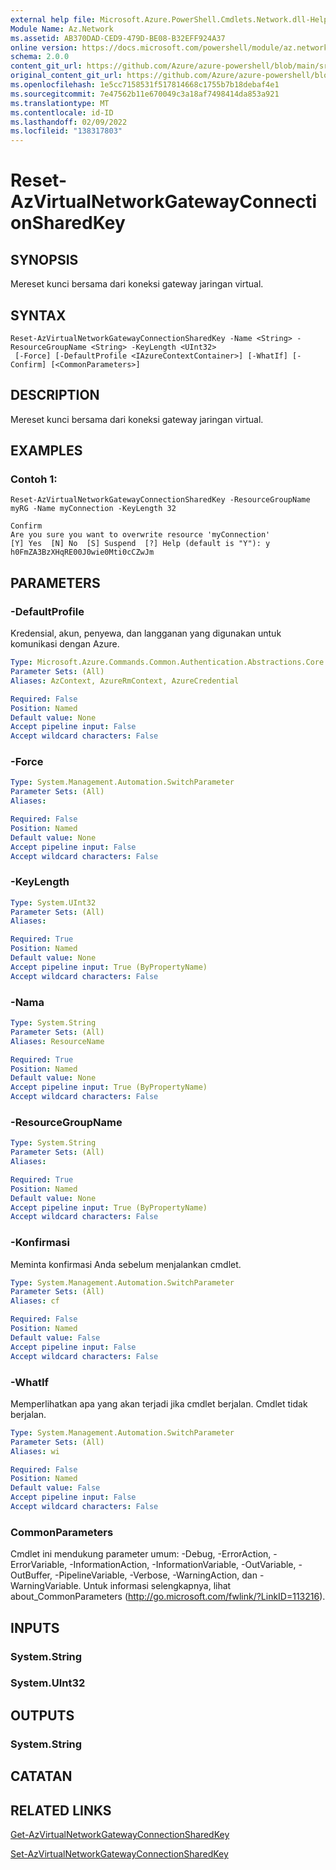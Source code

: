 ```yaml
---
external help file: Microsoft.Azure.PowerShell.Cmdlets.Network.dll-Help.xml
Module Name: Az.Network
ms.assetid: AB370DAD-CED9-479D-BE08-B32EFF924A37
online version: https://docs.microsoft.com/powershell/module/az.network/reset-azvirtualnetworkgatewayconnectionsharedkey
schema: 2.0.0
content_git_url: https://github.com/Azure/azure-powershell/blob/main/src/Network/Network/help/Reset-AzVirtualNetworkGatewayConnectionSharedKey.md
original_content_git_url: https://github.com/Azure/azure-powershell/blob/main/src/Network/Network/help/Reset-AzVirtualNetworkGatewayConnectionSharedKey.md
ms.openlocfilehash: 1e5cc7158531f517814668c1755b7b18debaf4e1
ms.sourcegitcommit: 7e47562b11e670049c3a18af7498414da853a921
ms.translationtype: MT
ms.contentlocale: id-ID
ms.lasthandoff: 02/09/2022
ms.locfileid: "138317803"
---
```

# Reset-AzVirtualNetworkGatewayConnectionSharedKey

## SYNOPSIS
Mereset kunci bersama dari koneksi gateway jaringan virtual.

## SYNTAX

```
Reset-AzVirtualNetworkGatewayConnectionSharedKey -Name <String> -ResourceGroupName <String> -KeyLength <UInt32>
 [-Force] [-DefaultProfile <IAzureContextContainer>] [-WhatIf] [-Confirm] [<CommonParameters>]
```

## DESCRIPTION
Mereset kunci bersama dari koneksi gateway jaringan virtual.

## EXAMPLES

### Contoh 1:
```
Reset-AzVirtualNetworkGatewayConnectionSharedKey -ResourceGroupName myRG -Name myConnection -KeyLength 32

Confirm
Are you sure you want to overwrite resource 'myConnection'
[Y] Yes  [N] No  [S] Suspend  [?] Help (default is "Y"): y
h0FmZA3BzXHqRE00J0wie0Mti0cCZwJm
```

## PARAMETERS

### -DefaultProfile
Kredensial, akun, penyewa, dan langganan yang digunakan untuk komunikasi dengan Azure.

```yaml
Type: Microsoft.Azure.Commands.Common.Authentication.Abstractions.Core.IAzureContextContainer
Parameter Sets: (All)
Aliases: AzContext, AzureRmContext, AzureCredential

Required: False
Position: Named
Default value: None
Accept pipeline input: False
Accept wildcard characters: False
```

### -Force
```yaml
Type: System.Management.Automation.SwitchParameter
Parameter Sets: (All)
Aliases:

Required: False
Position: Named
Default value: None
Accept pipeline input: False
Accept wildcard characters: False
```

### -KeyLength
```yaml
Type: System.UInt32
Parameter Sets: (All)
Aliases:

Required: True
Position: Named
Default value: None
Accept pipeline input: True (ByPropertyName)
Accept wildcard characters: False
```

### -Nama
```yaml
Type: System.String
Parameter Sets: (All)
Aliases: ResourceName

Required: True
Position: Named
Default value: None
Accept pipeline input: True (ByPropertyName)
Accept wildcard characters: False
```

### -ResourceGroupName
```yaml
Type: System.String
Parameter Sets: (All)
Aliases:

Required: True
Position: Named
Default value: None
Accept pipeline input: True (ByPropertyName)
Accept wildcard characters: False
```

### -Konfirmasi
Meminta konfirmasi Anda sebelum menjalankan cmdlet.

```yaml
Type: System.Management.Automation.SwitchParameter
Parameter Sets: (All)
Aliases: cf

Required: False
Position: Named
Default value: False
Accept pipeline input: False
Accept wildcard characters: False
```

### -WhatIf
Memperlihatkan apa yang akan terjadi jika cmdlet berjalan.
Cmdlet tidak berjalan.

```yaml
Type: System.Management.Automation.SwitchParameter
Parameter Sets: (All)
Aliases: wi

Required: False
Position: Named
Default value: False
Accept pipeline input: False
Accept wildcard characters: False
```

### CommonParameters
Cmdlet ini mendukung parameter umum: -Debug, -ErrorAction, -ErrorVariable, -InformationAction, -InformationVariable, -OutVariable, -OutBuffer, -PipelineVariable, -Verbose, -WarningAction, dan -WarningVariable. Untuk informasi selengkapnya, lihat about_CommonParameters (http://go.microsoft.com/fwlink/?LinkID=113216).

## INPUTS

### System.String

### System.UInt32

## OUTPUTS

### System.String

## CATATAN

## RELATED LINKS

[Get-AzVirtualNetworkGatewayConnectionSharedKey](./Get-AzVirtualNetworkGatewayConnectionSharedKey.md)

[Set-AzVirtualNetworkGatewayConnectionSharedKey](./Set-AzVirtualNetworkGatewayConnectionSharedKey.md)

